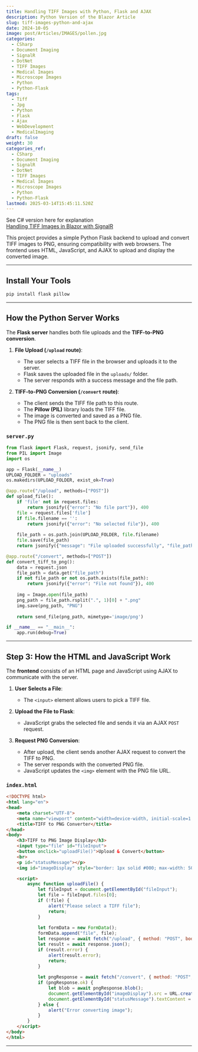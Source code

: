 ```yaml
---
title: Handling TIFF Images with Python, Flask and AJAX
description: Python Version of the Blazor Article
slug: tiff-images-python-and-ajax
date: 2024-10-05
image: post/Articles/IMAGES/pollen.jpg
categories:
  - CSharp
  - Document Imaging
  - SignalR
  - DotNet
  - TIFF Images
  - Medical Images
  - Microscope Images
  - Python
  - Python-Flask
tags:
  - Tiff
  - Jpg
  - Python
  - Flask
  - Ajax
  - WebDevelopment
  - MedicalImaging
draft: false
weight: 30
categories_ref:
  - CSharp
  - Document Imaging
  - SignalR
  - DotNet
  - TIFF Images
  - Medical Images
  - Microscope Images
  - Python
  - Python-Flask
lastmod: 2025-03-14T15:45:11.520Z
---
```

See C# version here for explanation\
[Handling TIFF Images in Blazor with SignalR](/post/Articles/NEW/Handling%20TIFF%20Images%20in%20Blazor%20with%20SignalR.md)

This project provides a simple Python Flask backend to upload and convert TIFF images to PNG, ensuring compatibility with web browsers. The frontend uses HTML, JavaScript, and AJAX to upload and display the converted image.

***

## **Install Your Tools**

```sh
pip install flask pillow
```

***

## **How the Python Server Works**

The **Flask server** handles both file uploads and the **TIFF-to-PNG conversion**.

1. **File Upload (`/upload` route)**:
   * The user selects a TIFF file in the browser and uploads it to the server.
   * Flask saves the uploaded file in the `uploads/` folder.
   * The server responds with a success message and the file path.

2. **TIFF-to-PNG Conversion (`/convert` route)**:
   * The client sends the TIFF file path to this route.
   * The **Pillow (PIL)** library loads the TIFF file.
   * The image is converted and saved as a PNG file.
   * The PNG file is then sent back to the client.

### **`server.py`**

```python
from flask import Flask, request, jsonify, send_file
from PIL import Image
import os

app = Flask(__name__)
UPLOAD_FOLDER = "uploads"
os.makedirs(UPLOAD_FOLDER, exist_ok=True)

@app.route("/upload", methods=["POST"])
def upload_file():
    if 'file' not in request.files:
        return jsonify({"error": "No file part"}), 400
    file = request.files['file']
    if file.filename == '':
        return jsonify({"error": "No selected file"}), 400
    
    file_path = os.path.join(UPLOAD_FOLDER, file.filename)
    file.save(file_path)
    return jsonify({"message": "File uploaded successfully", "file_path": file_path})

@app.route("/convert", methods=["POST"])
def convert_tiff_to_png():
    data = request.json
    file_path = data.get("file_path")
    if not file_path or not os.path.exists(file_path):
        return jsonify({"error": "File not found"}), 400
    
    img = Image.open(file_path)
    png_path = file_path.rsplit(".", 1)[0] + ".png"
    img.save(png_path, "PNG")
    
    return send_file(png_path, mimetype='image/png')

if __name__ == "__main__":
    app.run(debug=True)
```

***

## **Step 3: How the HTML and JavaScript Work**

The **frontend** consists of an HTML page and JavaScript using AJAX to communicate with the server.

1. **User Selects a File**:
   * The `<input>` element allows users to pick a TIFF file.

2. **Upload the File to Flask**:
   * JavaScript grabs the selected file and sends it via an AJAX `POST` request.

3. **Request PNG Conversion**:
   * After upload, the client sends another AJAX request to convert the TIFF to PNG.
   * The server responds with the converted PNG file.
   * JavaScript updates the `<img>` element with the PNG file URL.

### **`index.html`**

```html
<!DOCTYPE html>
<html lang="en">
<head>
    <meta charset="UTF-8">
    <meta name="viewport" content="width=device-width, initial-scale=1.0">
    <title>TIFF to PNG Converter</title>
</head>
<body>
    <h3>TIFF to PNG Image Display</h3>
    <input type="file" id="fileInput">
    <button onclick="uploadFile()">Upload & Convert</button>
    <br>
    <p id="statusMessage"></p>
    <img id="imageDisplay" style="border: 1px solid #000; max-width: 500px;" />

    <script>
        async function uploadFile() {
            let fileInput = document.getElementById("fileInput");
            let file = fileInput.files[0];
            if (!file) {
                alert("Please select a TIFF file");
                return;
            }
            
            let formData = new FormData();
            formData.append("file", file);
            let response = await fetch("/upload", { method: "POST", body: formData });
            let result = await response.json();
            if (result.error) {
                alert(result.error);
                return;
            }
            
            let pngResponse = await fetch("/convert", { method: "POST", body: JSON.stringify({ file_path: result.file_path }), headers: { "Content-Type": "application/json" }});
            if (pngResponse.ok) {
                let blob = await pngResponse.blob();
                document.getElementById("imageDisplay").src = URL.createObjectURL(blob);
                document.getElementById("statusMessage").textContent = "Image converted successfully";
            } else {
                alert("Error converting image");
            }
        }
    </script>
</body>
</html>
```

***

<!--

## **And There You Have It**
You’ve now successfully wrestled TIFF images into submission and made them web-friendly with Python and AJAX. 🏆 The **Flask backend** takes care of file uploads and TIFF-to-PNG conversion, while the **frontend** handles user interactions and image display.

Now go forth and dazzle your users with crisp, high-quality images, all while laughing at how browsers still can’t handle TIFFs. Cheers! 🍻

-->

<!-- 
---
title: "How to Wrestle TIFF Images into a Web App with Python and AJAX (and Win)"
description: "How to Wrestle TIFF Images into a Web App with Python and AJAX (and Win)"
slug: "how-to-wrestle-tiff-images-into-a-web-app-with-python-and-ajax-and-win"
date: "2024-12-10"
image: "post/Articles/IMAGES/35.jpg"
categories: []
tags: ["Tiff", "Jpg", "Python", "Flask", "Ajax", "Web Development", "Image Processing"]
draft: false
weight: 30
---

# **How to Wrestle TIFF Images into a Web App with Python and AJAX (and Win)**

## **Welcome to the TIFF Cage Match**

Alright, let’s talk about **TIFF** files. You know, those beefy, high-quality image files that refuse to be compressed like their JPEG cousins? The ones that scientists, doctors, and other people with fancy lab coats love to use? Yeah, those.

If you’ve ever tried to display a TIFF in a web browser, you’ve probably been met with the digital equivalent of a confused shrug. Turns out, browsers don’t support TIFFs because they’re too high-maintenance. But fear not, my fellow devs, because we have a **cunning plan**: convert that diva TIFF into a PNG and send it to the client using **Python (Flask) and AJAX**.

In this article, we’re going to:
1. **Convert TIFFs to PNGs on the server**
2. **Send them to the browser using AJAX**
3. **Let the browser display the image like it’s no big deal**
4. **Let users upload TIFFs dynamically**

Ready? Let’s do this. 🚀

---

## **Step 1: Install Your Tools**
Before we start, slap these packages into your Python project:
```sh
pip install flask pillow
```

---

## **Step 2: How the Python Server Works**

The **Flask server** handles both file uploads and the **TIFF-to-PNG conversion**.

1. **File Upload (`/upload` route)**:
   - The user selects a TIFF file in the browser and uploads it to the server.
   - Flask saves the uploaded file in the `uploads/` folder.
   - The server responds with a success message and the file path.

2. **TIFF-to-PNG Conversion (`/convert` route)**:
   - The client sends the TIFF file path to this route.
   - The **Pillow (PIL)** library loads the TIFF file.
   - The image is converted and saved as a PNG file.
   - The PNG file is then sent back to the client.

### **`server.py`**
```python
from flask import Flask, request, jsonify, send_file
from PIL import Image
import os

app = Flask(__name__)
UPLOAD_FOLDER = "uploads"
os.makedirs(UPLOAD_FOLDER, exist_ok=True)

@app.route("/upload", methods=["POST"])
def upload_file():
    if 'file' not in request.files:
        return jsonify({"error": "No file part"}), 400
    file = request.files['file']
    if file.filename == '':
        return jsonify({"error": "No selected file"}), 400
    
    file_path = os.path.join(UPLOAD_FOLDER, file.filename)
    file.save(file_path)
    return jsonify({"message": "File uploaded successfully", "file_path": file_path})

@app.route("/convert", methods=["POST"])
def convert_tiff_to_png():
    data = request.json
    file_path = data.get("file_path")
    if not file_path or not os.path.exists(file_path):
        return jsonify({"error": "File not found"}), 400
    
    img = Image.open(file_path)
    png_path = file_path.rsplit(".", 1)[0] + ".png"
    img.save(png_path, "PNG")
    
    return send_file(png_path, mimetype='image/png')

if __name__ == "__main__":
    app.run(debug=True)
```

---

## **Step 3: How the HTML and JavaScript Work**

The **frontend** consists of an HTML page and JavaScript using AJAX to communicate with the server.

1. **User Selects a File**:
   - The `<input>` element allows users to pick a TIFF file.

2. **Upload the File to Flask**:
   - JavaScript grabs the selected file and sends it via an AJAX `POST` request.

3. **Request PNG Conversion**:
   - After upload, the client sends another AJAX request to convert the TIFF to PNG.
   - The server responds with the converted PNG file.
   - JavaScript updates the `<img>` element with the PNG file URL.

### **`index.html`**
```html
<!DOCTYPE html>
<html lang="en">
<head>
    <meta charset="UTF-8">
    <meta name="viewport" content="width=device-width, initial-scale=1.0">
    <title>TIFF to PNG Converter</title>
</head>
<body>
    <h3>TIFF to PNG Image Display</h3>
    <input type="file" id="fileInput">
    <button onclick="uploadFile()">Upload & Convert</button>
    <br>
    <p id="statusMessage"></p>
    <img id="imageDisplay" style="border: 1px solid #000; max-width: 500px;" />

    <script>
        async function uploadFile() {
            let fileInput = document.getElementById("fileInput");
            let file = fileInput.files[0];
            if (!file) {
                alert("Please select a TIFF file");
                return;
            }
            
            let formData = new FormData();
            formData.append("file", file);
            let response = await fetch("/upload", { method: "POST", body: formData });
            let result = await response.json();
            if (result.error) {
                alert(result.error);
                return;
            }
            
            let pngResponse = await fetch("/convert", { method: "POST", body: JSON.stringify({ file_path: result.file_path }), headers: { "Content-Type": "application/json" }});
            if (pngResponse.ok) {
                let blob = await pngResponse.blob();
                document.getElementById("imageDisplay").src = URL.createObjectURL(blob);
                document.getElementById("statusMessage").textContent = "Image converted successfully";
            } else {
                alert("Error converting image");
            }
        }
    </script>
</body>
</html>
```

---

## **And There You Have It**
You’ve now successfully wrestled TIFF images into submission and made them web-friendly with Python and AJAX. 🏆 The **Flask backend** takes care of file uploads and TIFF-to-PNG conversion, while the **frontend** handles user interactions and image display.

Now go forth and dazzle your users with crisp, high-quality images, all while laughing at how browsers still can’t handle TIFFs. Cheers! 🍻


-->
